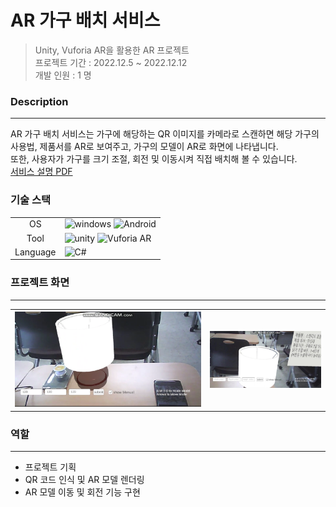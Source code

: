 # AR 가구 배치 서비스
> Unity, Vuforia AR을 활용한 AR 프로젝트  
> 프로젝트 기간 : 2022.12.5 ~ 2022.12.12  
> 개발 인원 : 1 명
### Description
---
AR 가구 배치 서비스는 가구에 해당하는 QR 이미지를 카메라로 스캔하면 해당 가구의 사용법, 제품서를 AR로 보여주고, 가구의 모델이 AR로 화면에 나타냅니다.  
또한, 사용자가 가구를 크기 조절, 회전 및 이동시켜 직접 배치해 볼 수 있습니다.  
<a href ="https://github.com/rloJo/ARService/blob/main/ReadMeAsset/AR%20%EC%84%9C%EB%B9%84%EC%8A%A4.pdf"> 서비스 설명 PDF </a>

### 기술 스택 
<table>
    <tr>
        <td style="text-align: center"> OS </td>
        <td>   
            <img src="https://img.shields.io/badge/windows-FCC624?style=for-the-badge&logo=windows&logoColor=black" alt = "windows">
           <img src="https://img.shields.io/badge/android-E34F26?style=for-the-badge&logo=android&logoColor=white"alt = "Android"> 
        </td>
    </tr>
    <tr>
         <td style="text-align: center"> Tool </td> 
         <td>  
             <img src="https://img.shields.io/badge/unity-339AF0?style=for-the-badge&logo=unity&logoColor=white" alt ="unity">
           <img src="https://img.shields.io/badge/vuforia-F05032?style=for-the-badge&logo=vuforia&logoColor=white" alt = "Vuforia AR">
         </td>
    </tr>
    <tr>
        <td style="text-align: center"> Language </td>
        <td>
            <img src="https://img.shields.io/badge/-C%23-3776AB?style=for-the-badge&logo=c#&logoColor=white" alt = "C#"> 
        </td>
    </tr>
</table>

### 프로젝트 화면
---
<table>
    <tbody>
    	<tr>
            <th style="text-align: center"><img src="https://github.com/rloJo/ARService/blob/main/ReadMeAsset/AR.png" style="zoom:80%;" alert = "프로젝트 이미지" /></th>
             <th style="text-align: center"><img src="https://github.com/rloJo/ARService/blob/main/ReadMeAsset/AR2.PNG" style="zoom:80%;" alert = "프로젝트 이미지" /></th>
        </tr>
    </tbody>
</table>

### 역할
---
- 프로젝트 기획
- QR 코드 인식 및 AR 모델 렌더링 
- AR 모델 이동 및 회전 기능 구현
